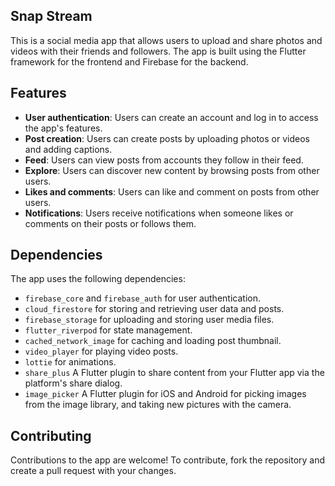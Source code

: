 ## Snap Stream
This is a social media app that allows users to upload and share photos and videos with their friends and followers. The app is built using the Flutter framework for the frontend and Firebase for the backend.


## Features

-   **User authentication**: Users can create an account and log in to access the app's features.
-   **Post creation**: Users can create posts by uploading photos or videos and adding captions.
-   **Feed**: Users can view posts from accounts they follow in their feed.
-   **Explore**: Users can discover new content by browsing posts from other users.
-   **Likes and comments**: Users can like and comment on posts from other users.
-   **Notifications**: Users receive notifications when someone likes or comments on their posts or follows them.


## Dependencies

The app uses the following dependencies:

-   `firebase_core`  and  `firebase_auth`  for user authentication.
-   `cloud_firestore`  for storing and retrieving user data and posts.
-   `firebase_storage`  for uploading and storing user media files.
-   `flutter_riverpod`  for state management.
-   `cached_network_image`  for caching and loading post thumbnail.
-   `video_player`  for playing video posts.
-   `lottie`  for  animations.
-  `share_plus` A Flutter plugin to share content from your Flutter app via the platform's share dialog.
- `image_picker` A Flutter plugin for iOS and Android for picking images from the image library, and taking new pictures with the camera.

## Contributing

Contributions to the app are welcome! To contribute, fork the repository and create a  pull request  with your changes.